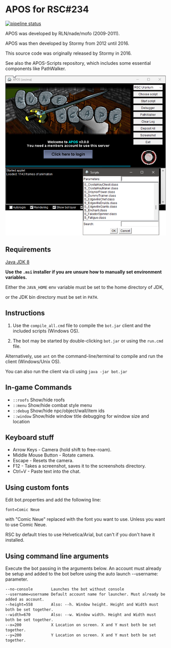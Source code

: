 APOS for RSC#234
================
[![pipeline status](https://gitlab.com/open-runescape-classic/APOS/badges/master/pipeline.svg)](https://gitlab.com/open-runescape-classic/APOS/-/commits/master)

APOS was developed by RLN/nade/mofo (2009-2011).

APOS was then developed by Stormy from 2012 until 2016.

This source code was originally released by Stormy in 2016.

See also the APOS-Scripts repository, which includes some essential components like PathWalker.

![client](/assets/img/client.png)

Requirements
------------

[Java JDK 8](https://adoptium.net/temurin/releases)

**Use the `.msi` installer if you are unsure how to manually set environment variables.**

Either the `JAVA_HOME` env variable must be set to the home directory of JDK,

or the JDK bin directory must be set in `PATH`.

Instructions
------------

1. Use the `compile_all.cmd` file to compile the `bot.jar` client and the included scripts (Windows OS).

2. The bot may be started by double-clicking `bot.jar` or using the `run.cmd` file.

Alternatively, use `ant` on the command-line/terminal to compile and run the client (Windows/Unix OS).

You can also run the client via cli using `java -jar bot.jar`

In-game Commands
--------------

* `::roofs` Show/hide roofs
* `::menu` Show/hide combat style menu
* `::debug` Show/hide npc/object/wall/item ids
* `::window` Show/hide window title debugging for window size and location

Keyboard stuff
--------------

* Arrow Keys - Camera (hold shift to free-roam).
* Middle Mouse Button - Rotate camera.
* Escape - Resets the camera.
* F12 - Takes a screenshot, saves it to the screenshots directory.
* Ctrl+V - Paste text into the chat.

Using custom fonts
------------------

Edit bot.properties and add the following line:

```
font=Comic Neue
```

with "Comic Neue" replaced with the font you want to use. Unless you want to use Comic Neue.

RSC by default tries to use Helvetica/Arial, but can't if you don't have it installed.

Using command line arguments
------------------

Execute the bot passing in the arguments below. An account must already be setup and added to the bot
before using the auto launch --username: parameter.

```
--no-console		Launches the bot without console
--username=username	Default account name for launcher. Must already be added as account.
--height=558		Also: --h. Window height. Height and Width must both be set together.
--width=670			Also: --w. Window width. Height and Width must both be set together.
--x=200				X Location on screen. X and Y must both be set together.
--y=200				Y Location on screen. X and Y must both be set together.
```
